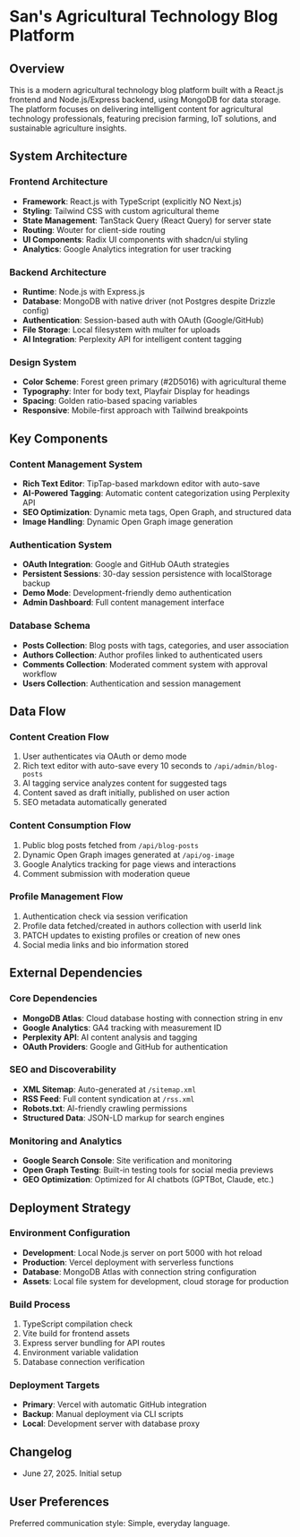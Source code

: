 # San's Agricultural Technology Blog Platform

## Overview

This is a modern agricultural technology blog platform built with a React.js frontend and Node.js/Express backend, using MongoDB for data storage. The platform focuses on delivering intelligent content for agricultural technology professionals, featuring precision farming, IoT solutions, and sustainable agriculture insights.

## System Architecture

### Frontend Architecture
- **Framework**: React.js with TypeScript (explicitly NO Next.js)
- **Styling**: Tailwind CSS with custom agricultural theme
- **State Management**: TanStack Query (React Query) for server state
- **Routing**: Wouter for client-side routing
- **UI Components**: Radix UI components with shadcn/ui styling
- **Analytics**: Google Analytics integration for user tracking

### Backend Architecture
- **Runtime**: Node.js with Express.js
- **Database**: MongoDB with native driver (not Postgres despite Drizzle config)
- **Authentication**: Session-based auth with OAuth (Google/GitHub)
- **File Storage**: Local filesystem with multer for uploads
- **AI Integration**: Perplexity API for intelligent content tagging

### Design System
- **Color Scheme**: Forest green primary (#2D5016) with agricultural theme
- **Typography**: Inter for body text, Playfair Display for headings
- **Spacing**: Golden ratio-based spacing variables
- **Responsive**: Mobile-first approach with Tailwind breakpoints

## Key Components

### Content Management System
- **Rich Text Editor**: TipTap-based markdown editor with auto-save
- **AI-Powered Tagging**: Automatic content categorization using Perplexity API
- **SEO Optimization**: Dynamic meta tags, Open Graph, and structured data
- **Image Handling**: Dynamic Open Graph image generation

### Authentication System
- **OAuth Integration**: Google and GitHub OAuth strategies
- **Persistent Sessions**: 30-day session persistence with localStorage backup
- **Demo Mode**: Development-friendly demo authentication
- **Admin Dashboard**: Full content management interface

### Database Schema
- **Posts Collection**: Blog posts with tags, categories, and user association
- **Authors Collection**: Author profiles linked to authenticated users
- **Comments Collection**: Moderated comment system with approval workflow
- **Users Collection**: Authentication and session management

## Data Flow

### Content Creation Flow
1. User authenticates via OAuth or demo mode
2. Rich text editor with auto-save every 10 seconds to `/api/admin/blog-posts`
3. AI tagging service analyzes content for suggested tags
4. Content saved as draft initially, published on user action
5. SEO metadata automatically generated

### Content Consumption Flow
1. Public blog posts fetched from `/api/blog-posts`
2. Dynamic Open Graph images generated at `/api/og-image`
3. Google Analytics tracking for page views and interactions
4. Comment submission with moderation queue

### Profile Management Flow
1. Authentication check via session verification
2. Profile data fetched/created in authors collection with userId link
3. PATCH updates to existing profiles or creation of new ones
4. Social media links and bio information stored

## External Dependencies

### Core Dependencies
- **MongoDB Atlas**: Cloud database hosting with connection string in env
- **Google Analytics**: GA4 tracking with measurement ID
- **Perplexity API**: AI content analysis and tagging
- **OAuth Providers**: Google and GitHub for authentication

### SEO and Discoverability
- **XML Sitemap**: Auto-generated at `/sitemap.xml`
- **RSS Feed**: Full content syndication at `/rss.xml`
- **Robots.txt**: AI-friendly crawling permissions
- **Structured Data**: JSON-LD markup for search engines

### Monitoring and Analytics
- **Google Search Console**: Site verification and monitoring
- **Open Graph Testing**: Built-in testing tools for social media previews
- **GEO Optimization**: Optimized for AI chatbots (GPTBot, Claude, etc.)

## Deployment Strategy

### Environment Configuration
- **Development**: Local Node.js server on port 5000 with hot reload
- **Production**: Vercel deployment with serverless functions
- **Database**: MongoDB Atlas with connection string configuration
- **Assets**: Local file system for development, cloud storage for production

### Build Process
1. TypeScript compilation check
2. Vite build for frontend assets
3. Express server bundling for API routes
4. Environment variable validation
5. Database connection verification

### Deployment Targets
- **Primary**: Vercel with automatic GitHub integration
- **Backup**: Manual deployment via CLI scripts
- **Local**: Development server with database proxy

## Changelog

- June 27, 2025. Initial setup

## User Preferences

Preferred communication style: Simple, everyday language.